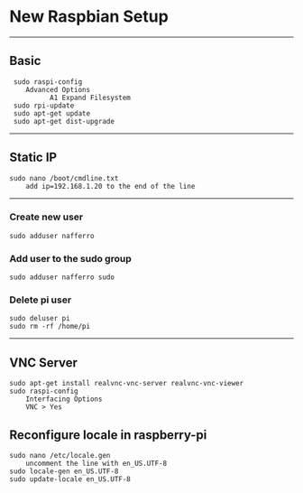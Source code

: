 # New Raspbian Setup
---
## Basic

     sudo raspi-config
        Advanced Options
              A1 Expand Filesystem 
     sudo rpi-update
     sudo apt-get update
     sudo apt-get dist-upgrade
---
## Static IP
    sudo nano /boot/cmdline.txt
        add ip=192.168.1.20 to the end of the line
---
### Create new user
    sudo adduser nafferro
### Add user to the sudo group
    sudo adduser nafferro sudo
### Delete pi user
    sudo deluser pi
    sudo rm -rf /home/pi
---
## VNC Server
    sudo apt-get install realvnc-vnc-server realvnc-vnc-viewer
    sudo raspi-config
        Interfacing Options
        VNC > Yes

## Reconfigure locale in raspberry-pi
    sudo nano /etc/locale.gen
        uncomment the line with en_US.UTF-8
    sudo locale-gen en_US.UTF-8
    sudo update-locale en_US.UTF-8